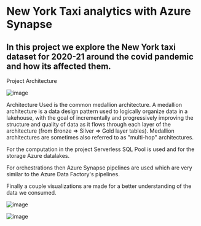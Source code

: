 # New York Taxi analytics with Azure Synapse

## In this project we explore the New York taxi dataset for 2020-21 around the covid pandemic and how its affected them. 

Project Architecture 

![image](https://github.com/giannisyp/Azure_Synapse_Taxi_Project/assets/119696474/46878783-d062-43d7-bf5d-bfb69466dbc4)

Architecture Used is the common medallion architecture. A medallion architecture is a data design pattern used to logically organize data in a lakehouse, with the goal of incrementally and progressively improving the structure and quality of data as it flows through each layer of the architecture (from Bronze ⇒ Silver ⇒ Gold layer tables). Medallion architectures are sometimes also referred to as "multi-hop" architectures.

For the computation in the project Serverless SQL Pool is used and for the storage Azure datalakes.

For orchestrations then Azure Synapse pipelines are used which are very similar to the Azure Data Factory's pipelines.

Finally a couple visualizations are made for a better understanding of the data we consumed.

![image](https://github.com/giannisyp/Azure_Synapse_Taxi_Project/assets/119696474/8b4b5484-4a60-47ed-9734-0c4d2cef2f76)

![image](https://github.com/giannisyp/Azure_Synapse_Taxi_Project/assets/119696474/6326244b-6bbb-4989-bb22-80213229bbec)
